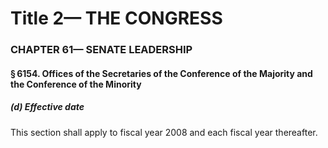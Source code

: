 
# Title 2— THE CONGRESS
### CHAPTER 61— SENATE LEADERSHIP
#### § 6154. Offices of the Secretaries of the Conference of the Majority and the Conference of the Minority
##### (d) Effective date

This section shall apply to fiscal year 2008 and each fiscal year thereafter.
